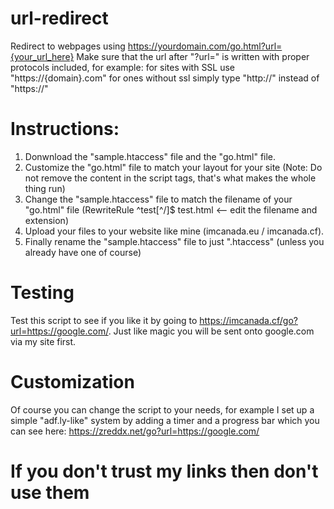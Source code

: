 # url-redirect
Redirect to webpages using https://yourdomain.com/go.html?url={your_url_here}
Make sure that the url after "?url=" is written with proper protocols included, for example: for sites with SSL use "https://{domain}.com" for ones without ssl simply type "http://" instead of "https://"

# Instructions:
1. Donwnload the "sample.htaccess" file and the "go.html" file.
2. Customize the "go.html" file to match your layout for your site (Note: Do not remove the content in the script tags, that's what makes the whole thing run)
3. Change the "sample.htaccess" file to match the filename of your "go.html" file (RewriteRule ^test[^/]$ test.html <-- edit the filename and extension)
4. Upload your files to your website like mine (imcanada.eu / imcanada.cf).
5. Finally rename the "sample.htaccess" file to just ".htaccess" (unless you already have one of course)

# Testing
Test this script to see if you like it by going to https://imcanada.cf/go?url=https://google.com/. Just like magic you will be sent onto google.com via my site first.

# Customization
Of course you can change the script to your needs, for example I set up a simple "adf.ly-like" system by adding a timer and a progress bar which you can see here: https://zreddx.net/go?url=https://google.com/

# If you don't trust my links then don't use them
